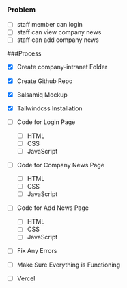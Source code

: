 ### Problem
- [ ] staff member can login
- [ ] staff can view company news
- [ ] staff can add company news

###Process
- [x] Create company-intranet Folder
- [x] Create Github Repo
- [X] Balsamiq Mockup
- [x] Tailwindcss Installation
- [ ] Code for Login Page
  - [ ] HTML
  - [ ] CSS
  - [ ] JavaScript
- [ ] Code for Company News Page
  - [ ] HTML
  - [ ] CSS
  - [ ] JavaScript
- [ ] Code for Add News Page
  - [ ] HTML
  - [ ] CSS
  - [ ] JavaScript
- [ ] Fix Any Errors
- [ ] Make Sure Everything is Functioning
- [ ] Vercel





